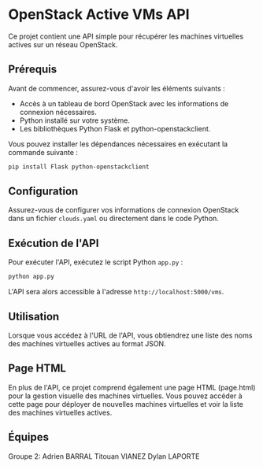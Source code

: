 
# OpenStack Active VMs API
Ce projet contient une API simple pour récupérer les machines virtuelles actives sur un réseau OpenStack.
## Prérequis

Avant de commencer, assurez-vous d'avoir les éléments suivants :

- Accès à un tableau de bord OpenStack avec les informations de connexion nécessaires.
- Python installé sur votre système.
- Les bibliothèques Python Flask et python-openstackclient.

Vous pouvez installer les dépendances nécessaires en exécutant la commande suivante :

```bash
pip install Flask python-openstackclient
```

## Configuration

Assurez-vous de configurer vos informations de connexion OpenStack dans un fichier `clouds.yaml` ou directement dans le code Python.

## Exécution de l'API

Pour exécuter l'API, exécutez le script Python `app.py` :

```bash
python app.py
```

L'API sera alors accessible à l'adresse `http://localhost:5000/vms`.

## Utilisation

Lorsque vous accédez à l'URL de l'API, vous obtiendrez une liste des noms des machines virtuelles actives au format JSON.

## Page HTML

En plus de l'API, ce projet comprend également une page HTML (page.html) pour la gestion visuelle des machines virtuelles. Vous pouvez accéder à cette page pour déployer de nouvelles machines virtuelles et voir la liste des machines virtuelles actives.

## Équipes
Groupe 2:
  Adrien BARRAL
  Titouan VIANEZ
  Dylan LAPORTE
